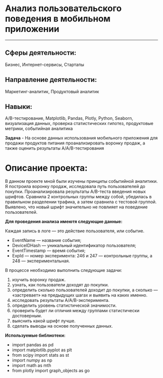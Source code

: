 # Анализ пользовательского поведения в мобильном приложении
________________
## Сферы деятельности: 
Бизнес, Интернет-сервисы, Стартапы

## Направление деятельности: 
Маркетинг-аналитик, Продуктовый аналитик

## Навыки:
A/B-тестирование, Matplotlib, Pandas, Plotly, Python, Seaborn, визуализация данных, проверка статистических гипотез, продуктовые метрики, событийная аналитика

**Задача** - На основе данных использования мобильного приложения для продажи продуктов питания проанализировать воронку продаж, а также оценить результаты A/A/B-тестирования

# Описание проекта: 
В данном проекте мной были изучены принципы событийной аналитики. Я построила воронку продаж, исследовала путь пользователей до покупки. Проанализировала результаты A/B-теста введения новых шрифтов. Сравнила 2 контрольных группы между собой, убедилась в правильном разделении трафика, а затем сравнила с тестовой группой. Выявлено, что новый шрифт значительно не повлияет на поведение пользователей.

**Для проведения анализа имеютя следующие данные:**

Каждая запись в логе — это действие пользователя, или событие.

- EventName — название события;
- DeviceIDHash — уникальный идентификатор пользователя;
- EventTimestamp — время события;
- ExpId — номер эксперимента: 246 и 247 — контрольные группы, а 248 — экспериментальная.

В процессе необходимо выполнить следующие задачи:

1) изучить воронку продаж.
2) узнать, как пользователи доходят до покупки.
3) определить сколько пользователей доходит до покупки, а сколько — «застревает» на предыдущих шагах и выявить на каких именно.
4) исследовать результаты A/A/B-эксперимента.
5) определить уровень статистической значимости.
6) проверить будет ли отличия между группами статистически достоверным.
7) выяснить какой шрифт лучше.
8) сделать выводы на основе полученных данных.

**Используемые библиотеки:**

- import pandas as pd
- import matplotlib.pyplot as plt
- from scipy import stats as st
- import numpy as np
- import math as mth
- from plotly import graph_objects as go
